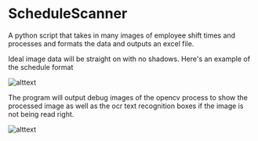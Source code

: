 # ScheduleScanner

A python script that takes in many images of employee shift times and processes and formats the data and outputs an excel file.

Ideal image data will be straight on with no shadows. Here's an example of the schedule format

![alttext](example.png)

The program will output debug images of the opencv process to show the processed image as well as the ocr text recognition boxes if the image is not being read right.

![alttext](exampledebug.png)

